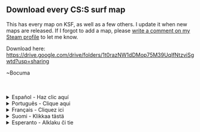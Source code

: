 ## Download every CS:S surf map

This has every map on KSF, as well as a few others. I update it when new maps are released. If I forgot to add a map, please [write a comment on my Steam profile](http://steamcommunity.com/profiles/76561198059389558) to let me know.

Download here: https://drive.google.com/drive/folders/1t0razNW1dDMop75M39UqIfNtzviSgwtd?usp=sharing</br>

~Bocuma

</br>
</br>

<details>
  <summary>Español - Haz clic aquí</summary>
  Esto tiene todos los mapas de KSF y varios otros mapas. Si falta un mapa, por favor <a href="http://steamcommunity.com/profiles/76561198059389558">escribe un comentario en mi perfil de Steam.</a></br>
  </br>
  Download aquí - https://drive.google.com/drive/folders/1t0razNW1dDMop75M39UqIfNtzviSgwtd?usp=sharing</br>
  </br>
</details>

<details>
<summary>Português - Clique aqui</summary>
Isto tem todos os mapas do KSF e vários outros mapas. Se falta um mapa, por favor <a href="http://steamcommunity.com/profiles/76561198059389558">escreva um comentário no meu perfil do Steam.</a></br>
</br>
Baixar aqui - https://drive.google.com/drive/folders/1t0razNW1dDMop75M39UqIfNtzviSgwtd?usp=sharing</br>
</br>
</details>

<details>
  <summary>Français - Cliquez ici</summary>
  Ceci contient toutes les maps de KSF et également, quelques autres. Je le mets à jour quand de nouvelles maps sont publiées. Si j'ai oublié d'ajouter une map, merci de me <a href="http://steamcommunity.com/profiles/76561198059389558">laisser un commentaire sur mon profil Steam</a> afin de m'en informer.</br>
</br>
Lien de téléchargement - https://drive.google.com/drive/folders/1t0razNW1dDMop75M39UqIfNtzviSgwtd?usp=sharing</br>
</br>
</details>

<details>
  <summary>Suomi - Klikkaa tästä</summary>
  Tässä on jokainen mappi KSF:ällä, ja pari muutakin. Päivitän tätä ainakuin uusi mappi on julkaistu. Jos unohdan lisätä jonkin mapin, ilmoita <a href="http://steamcommunity.com/profiles/76561198059389558">siitä steam profiilini kommenteissa.</a></br>
  </br>
  Lataa linkistä:</br>
  https://drive.google.com/drive/folders/1t0razNW1dDMop75M39UqIfNtzviSgwtd?usp=sharing</br>
  </br>
  </details>
  
<details>
  <summary>Esperanto - Alklaku ĉi tie</summary>
  Ĉi tio havas ĉiun mapon de KSF, kaj plurajn aliajn mapojn. Mi ĝisdatigas ĝin kiam novoj mapoj estas publikigitaj. Se mi forgesis aldoni mapon, bonvolu <a href="http://steamcommunity.com/profiles/76561198059389558">skribi komenton en mia Steam profilo.</a></br>
  </br>
  Elŝuto:</br>
  https://drive.google.com/drive/folders/1t0razNW1dDMop75M39UqIfNtzviSgwtd?usp=sharing</br>
  </details>
